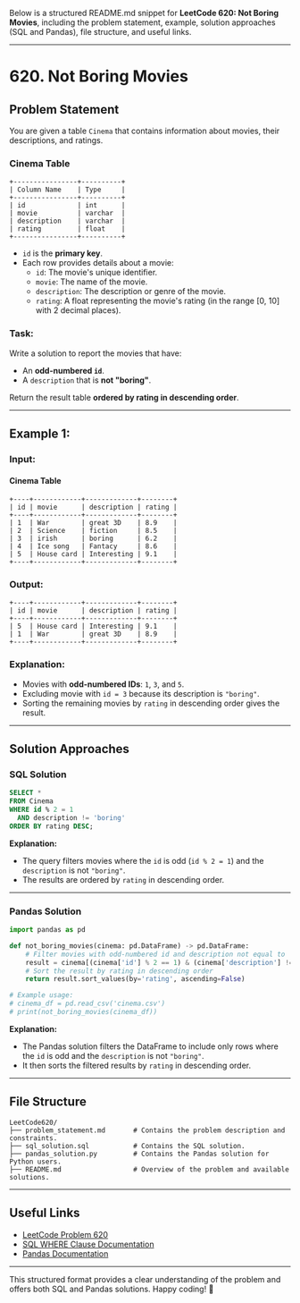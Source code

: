 Below is a structured README.md snippet for **LeetCode 620: Not Boring Movies**, including the problem statement, example, solution approaches (SQL and Pandas), file structure, and useful links.

---

# **620. Not Boring Movies**

## **Problem Statement**
You are given a table `Cinema` that contains information about movies, their descriptions, and ratings.

### **Cinema Table**
```
+----------------+----------+
| Column Name    | Type     |
+----------------+----------+
| id             | int      |
| movie          | varchar  |
| description    | varchar  |
| rating         | float    |
+----------------+----------+
```
- `id` is the **primary key**.
- Each row provides details about a movie:
  - `id`: The movie's unique identifier.
  - `movie`: The name of the movie.
  - `description`: The description or genre of the movie.
  - `rating`: A float representing the movie's rating (in the range [0, 10] with 2 decimal places).

### **Task:**
Write a solution to report the movies that have:
- An **odd-numbered `id`**.
- A `description` that is **not "boring"**.

Return the result table **ordered by rating in descending order**.

---

## **Example 1:**

### **Input:**
#### **Cinema Table**
```
+----+------------+-------------+--------+
| id | movie      | description | rating |
+----+------------+-------------+--------+
| 1  | War        | great 3D    | 8.9    |
| 2  | Science    | fiction     | 8.5    |
| 3  | irish      | boring      | 6.2    |
| 4  | Ice song   | Fantacy     | 8.6    |
| 5  | House card | Interesting | 9.1    |
+----+------------+-------------+--------+
```

### **Output:**
```
+----+------------+-------------+--------+
| id | movie      | description | rating |
+----+------------+-------------+--------+
| 5  | House card | Interesting | 9.1    |
| 1  | War        | great 3D    | 8.9    |
+----+------------+-------------+--------+
```

### **Explanation:**
- Movies with **odd-numbered IDs**: `1`, `3`, and `5`.
- Excluding movie with `id = 3` because its description is `"boring"`.
- Sorting the remaining movies by `rating` in descending order gives the result.

---

## **Solution Approaches**

### **SQL Solution**
```sql
SELECT * 
FROM Cinema 
WHERE id % 2 = 1 
  AND description != 'boring'
ORDER BY rating DESC;
```
**Explanation:**
- The query filters movies where the `id` is odd (`id % 2 = 1`) and the `description` is not `"boring"`.
- The results are ordered by `rating` in descending order.

---

### **Pandas Solution**
```python
import pandas as pd

def not_boring_movies(cinema: pd.DataFrame) -> pd.DataFrame:
    # Filter movies with odd-numbered id and description not equal to 'boring'
    result = cinema[(cinema['id'] % 2 == 1) & (cinema['description'] != 'boring')]
    # Sort the result by rating in descending order
    return result.sort_values(by='rating', ascending=False)

# Example usage:
# cinema_df = pd.read_csv('cinema.csv')
# print(not_boring_movies(cinema_df))
```
**Explanation:**
- The Pandas solution filters the DataFrame to include only rows where the `id` is odd and the `description` is not `"boring"`.
- It then sorts the filtered results by `rating` in descending order.

---

## **File Structure**
```
LeetCode620/
├── problem_statement.md       # Contains the problem description and constraints.
├── sql_solution.sql           # Contains the SQL solution.
├── pandas_solution.py         # Contains the Pandas solution for Python users.
├── README.md                  # Overview of the problem and available solutions.
```

---

## **Useful Links**
- [LeetCode Problem 620](https://leetcode.com/problems/not-boring-movies/)
- [SQL WHERE Clause Documentation](https://www.w3schools.com/sql/sql_where.asp)
- [Pandas Documentation](https://pandas.pydata.org/docs/)

---

This structured format provides a clear understanding of the problem and offers both SQL and Pandas solutions. Happy coding! 🚀